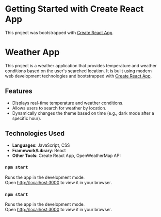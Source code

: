 # Getting Started with Create React App
This project was bootstrapped with [Create React App](https://github.com/facebook/create-react-app).

# Weather App
This project is a weather application that provides temperature and weather conditions based on the user's searched location. It is built using modern web development technologies and bootstrapped with [Create React App](https://github.com/facebook/create-react-app).

## Features
- Displays real-time temperature and weather conditions.
- Allows users to search for weather by location.
- Dynamically changes the theme based on time (e.g., dark mode after a specific hour).

## Technologies Used
- **Languages**: JavaScript, CSS
- **Framework/Library**: React
- **Other Tools**: Create React App, OpenWeatherMap API

### `npm start`
Runs the app in the development mode.  
Open [http://localhost:3000](http://localhost:3000) to view it in your browser.

### `npm start`
Runs the app in the development mode.\
Open [http://localhost:3000](http://localhost:3000) to view it in your browser.



